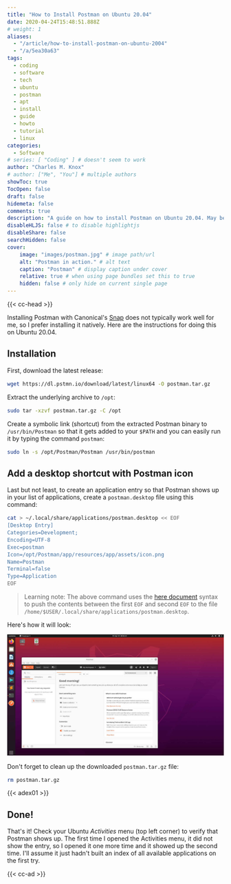 ```yaml
---
title: "How to Install Postman on Ubuntu 20.04"
date: 2020-04-24T15:48:51.888Z
# weight: 1
aliases:
  - "/article/how-to-install-postman-on-ubuntu-2004"
  - "/a/5ea30a63"
tags:
  - coding
  - software
  - tech
  - ubuntu
  - postman
  - apt
  - install
  - guide
  - howto
  - tutorial
  - linux
categories:
  - Software
# series: [ "Coding" ] # doesn't seem to work
author: "Charles M. Knox"
# author: ["Me", "You"] # multiple authors
showToc: true
TocOpen: false
draft: false
hidemeta: false
comments: true
description: "A guide on how to install Postman on Ubuntu 20.04. May be outdated."
disableHLJS: false # to disable highlightjs
disableShare: false
searchHidden: false
cover:
    image: "images/postman.jpg" # image path/url
    alt: "Postman in action." # alt text
    caption: "Postman" # display caption under cover
    relative: true # when using page bundles set this to true
    hidden: false # only hide on current single page
---
```


{{< cc-head >}}

Installing Postman with Canonical's [Snap](https://snapcraft.io/) does not typically work well for me, so I prefer installing it natively. Here are the instructions for doing this on Ubuntu 20.04.

## Installation

First, download the latest release:

```bash
wget https://dl.pstmn.io/download/latest/linux64 -O postman.tar.gz
```

Extract the underlying archive to `/opt`:

```bash
sudo tar -xzvf postman.tar.gz -C /opt
```

Create a symbolic link (shortcut) from the extracted Postman binary to `/usr/bin/Postman` so that it gets added to your `$PATH` and you can easily run it by typing the command `postman`:

```bash
sudo ln -s /opt/Postman/Postman /usr/bin/postman
```

## Add a desktop shortcut with Postman icon

Last but not least, to create an application entry so that Postman shows up in your list of applications, create a `postman.desktop` file using this command:

```bash
cat > ~/.local/share/applications/postman.desktop << EOF
[Desktop Entry]
Categories=Development;
Encoding=UTF-8
Exec=postman
Icon=/opt/Postman/app/resources/app/assets/icon.png
Name=Postman
Terminal=false
Type=Application
EOF
```

> Learning note: The above command uses the [here document](https://en.wikipedia.org/wiki/Here_document) syntax to push the contents between the first `EOF` and second `EOF` to the file `/home/$USER/.local/share/applications/postman.desktop`.

Here's how it will look:

![Postman in Activities search](images/postman.jpg)

Don't forget to clean up the downloaded `postman.tar.gz` file:

```bash
rm postman.tar.gz
```

{{< adex01 >}}

## Done!

That's it! Check your Ubuntu _Activities_ menu (top left corner) to verify that Postman shows up. The first time I opened the Activities menu, it did not show the entry, so I opened it one more time and it showed up the second time. I'll assume it just hadn't built an index of all available applications on the first try.

{{< cc-ad >}}
